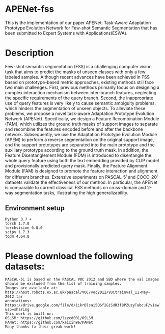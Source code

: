 # APENet-fss
This is the implementation of our paper APENet: Task-Aware Adaptation Prototype Evolution Network for Few-shot Semantic Segmentation that has been submitted to Expert Systems with Applications(ESWA).
# Description
Few-shot semantic segmentation (FSS) is a challenging computer vision task that aims to predict the masks of unseen classes with only a few labeled samples. Although recent advances have been achieved in FSS based on prototype-based metric approaches, existing methods still face two main challenges. First, previous methods primarily focus on designing a complex interaction mechanism between inter-branch features, neglecting the specific requirements of the query branch. Second, the inappropriate use of query features is very likely to cause semantic ambiguity problems, which hinders the segmentation of unseen objects. To alleviate these problems, we propose a novel task-aware Adaptation Prototype Evolution Network (APENet). Specifically, we design a Feature Recombination Module (FAM), which utilizes the ground truth masks of support images to separate and recombine the features encoded before and after the backbone network. Subsequently, we use the Adaptation Prototype Evolution Module (APEM) to perform a reverse segmentation on the original support image, and the support prototypes are separated into the main prototype and the auxiliary prototype according to the ground truth mask. In addition, the Feature Disentanglement Module (FDM) is introduced to disentangle the whole query feature using both the text embedding provided by CLIP model and provisionally predicted query mask. Finally, the Feature Alignment Module (FAM) is designed to promote the feature interaction and alignment for different branches. Extensive experiments on PASCAL-$5^{i}$ and COCO-$20^{i}$ datasets validate the effectiveness of our method. In particular, the APENet is comparable to current classical FSS methods on cross-domain and 2-way segmentation tasks, illustrating the high generalizability. 
## Environment setup
```
Python 3.7 +
torch 1.7.0
torchvision 0.8.0
scipy 1.7.3
tqdm 4.64.0
```
# Please download the following datasets: 
```
PASCAL-5i is based on the PASCAL VOC 2012 and SBD where the val images should be excluded from the list of training samples.
Images are available at: http://host.robots.ox.ac.uk/pascal/VOC/voc2012/VOCtrainval_11-May-2012.tar
annotations: https://drive.google.com/file/d/1ikrDlsai5QSf2GiSUR3f8PZUzyTubcuF/view?usp=sharing
This work is built on:
OSLSM: https://github.com/lzzcd001/OSLSM
PANet: https://github.com/kaixin96/PANet
Many thanks to their greak work!
```
